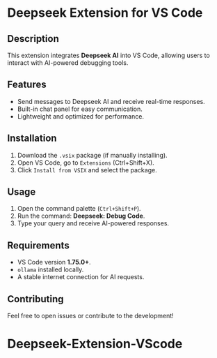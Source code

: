 # Deepseek Extension for VS Code

## Description
This extension integrates **Deepseek AI** into VS Code, allowing users to interact with AI-powered debugging tools.

## Features
- Send messages to Deepseek AI and receive real-time responses.
- Built-in chat panel for easy communication.
- Lightweight and optimized for performance.

## Installation
1. Download the `.vsix` package (if manually installing).
2. Open VS Code, go to `Extensions` (Ctrl+Shift+X).
3. Click `Install from VSIX` and select the package.

## Usage
1. Open the command palette (`Ctrl+Shift+P`).
2. Run the command: **Deepseek: Debug Code**.
3. Type your query and receive AI-powered responses.

## Requirements
- VS Code version **1.75.0+**.
- `ollama` installed locally.
- A stable internet connection for AI requests.

## Contributing
Feel free to open issues or contribute to the development!

# Deepseek-Extension-VScode

